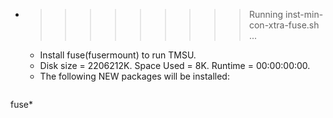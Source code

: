 * >>>>>>>>> Running inst-min-con-xtra-fuse.sh ...
  * Install fuse(fusermount) to run TMSU.
  * Disk size = 2206212K. Space Used = 8K. Runtime = 00:00:00:00.
  * The following NEW packages will be installed:
  ```bash
fuse*
  ```
